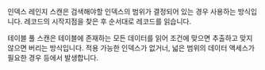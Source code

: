 인덱스 레인지 스캔은 검색해야할 인덱스의 범위가 결정되어 있는 경우 사용하는 방식입니다.
레코드의 시작지점을 찾은 후 순서대로 레코드를 읽습니다.

테이블 풀 스캔은 테이블에 존재하는 모든 데이터를 읽어 조건에 맞으면 추출하고 맞지 않으면 버리는 방식입니다.
적용 가능한 인덱스가 없거너, 넓은 범위의 데이터 액세스가 필요한 경우 등에서 발생합니다.
